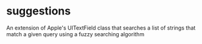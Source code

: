 suggestions
===========

An extension of Apple's UITextField class that searches a list of strings that match a given query using a fuzzy searching algorithm
